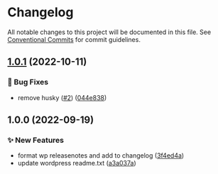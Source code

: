# Changelog

All notable changes to this project will be documented in this file. See
[Conventional Commits](https://conventionalcommits.org) for commit guidelines.

## [1.0.1](https://github.com/myparcelnl/semantic-release-wordpress-readme-generator/compare/v1.0.0...v1.0.1) (2022-10-11)


### :bug: Bug Fixes

* remove husky ([#2](https://github.com/myparcelnl/semantic-release-wordpress-readme-generator/issues/2)) ([044e838](https://github.com/myparcelnl/semantic-release-wordpress-readme-generator/commit/044e8385ea7635f4164ec4a147a161bd9c68564d))

## 1.0.0 (2022-09-19)


### :sparkles: New Features

* format wp releasenotes and add to changelog ([3f4ed4a](https://github.com/myparcelnl/semantic-release-wordpress-readme-generator/commit/3f4ed4af3bc455e8b3dcda7ddfd5687b142ec001))
* update wordpress readme.txt ([a3a037a](https://github.com/myparcelnl/semantic-release-wordpress-readme-generator/commit/a3a037a76eb63387c6d59568da2845733f23a462))
